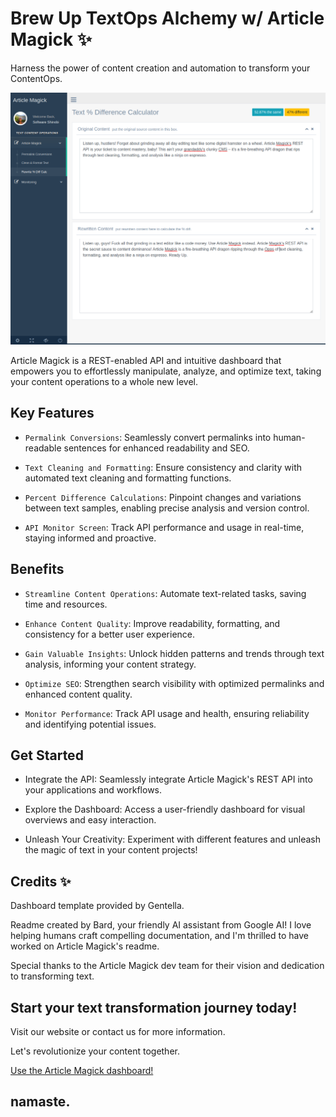 # Brew Up TextOps Alchemy w/ Article Magick ✨

Harness the power of content creation and automation to transform your ContentOps.

![Unleash the Magic of Text with Article Magick](/cover.png)

Article Magick is a REST-enabled API and intuitive dashboard that empowers you to effortlessly manipulate, analyze, and optimize text, taking your content operations to a whole new level.

## Key Features

* `Permalink Conversions`: Seamlessly convert permalinks into human-readable sentences for enhanced readability and SEO.

* `Text Cleaning and Formatting`: Ensure consistency and clarity with automated text cleaning and formatting functions.

* `Percent Difference Calculations`: Pinpoint changes and variations between text samples, enabling precise analysis and version control.

* `API Monitor Screen`: Track API performance and usage in real-time, staying informed and proactive.

## Benefits

* `Streamline Content Operations`: Automate text-related tasks, saving time and resources.

* `Enhance Content Quality`: Improve readability, formatting, and consistency for a better user experience.

* `Gain Valuable Insights`: Unlock hidden patterns and trends through text analysis, informing your content strategy.

* `Optimize SEO`: Strengthen search visibility with optimized permalinks and enhanced content quality.

* `Monitor Performance`: Track API usage and health, ensuring reliability and identifying potential issues.

## Get Started

* Integrate the API: Seamlessly integrate Article Magick's REST API into your applications and workflows.

* Explore the Dashboard: Access a user-friendly dashboard for visual overviews and easy interaction.

* Unleash Your Creativity: Experiment with different features and unleash the magic of text in your content projects!

## Credits ✨

Dashboard template provided by Gentella.

Readme created by Bard, your friendly AI assistant from Google AI! I love helping humans craft compelling documentation, and I'm thrilled to have worked on Article Magick's readme.

Special thanks to the Article Magick dev team for their vision and dedication to transforming text.

## Start your text transformation journey today!

Visit our website or contact us for more information.

Let's revolutionize your content together.

[Use the Article Magick dashboard!](https://articlemagick.softwareshinobi.digital/)

## namaste.
